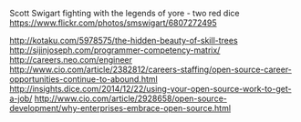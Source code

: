 Scott Swigart
fighting with the legends of yore - two red dice
https://www.flickr.com/photos/smswigart/6807272495


http://kotaku.com/5978575/the-hidden-beauty-of-skill-trees
http://sijinjoseph.com/programmer-competency-matrix/
http://careers.neo.com/engineer
http://www.cio.com/article/2382812/careers-staffing/open-source-career-opportunities-continue-to-abound.html
http://insights.dice.com/2014/12/22/using-your-open-source-work-to-get-a-job/
http://www.cio.com/article/2928658/open-source-development/why-enterprises-embrace-open-source.html
